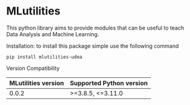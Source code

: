 # MLutilities
This python library aims to provide modules that can be useful to teach Data Analysis and Machine Learning.



Installation: to install this package simple use the following command
```
pip install mlutilities-udea
```


Version Compatibility

| MLutilities version | Supported Python version |
|---------------------|--------------------------|
|    0.0.2             |     >=3.8.5, <=3.11.0    |

